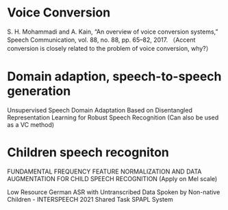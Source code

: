 # Voice Conversion
S. H. Mohammadi and A. Kain, “An overview of voice conversion systems,” Speech Communication, vol. 88, no. 88, pp. 65–82, 2017. （Accent conversion is closely related to the problem of
voice conversion, why?）

# Domain adaption, speech-to-speech generation
Unsupervised Speech Domain Adaptation Based on Disentangled Representation Learning for Robust Speech Recognition (Can also be used as a VC method)

# Children speech recogniton 
FUNDAMENTAL FREQUENCY FEATURE NORMALIZATION AND DATA AUGMENTATION FOR CHILD SPEECH RECOGNITION (Apply on Mel scale)

Low Resource German ASR with Untranscribed Data Spoken by Non-native Children - INTERSPEECH 2021 Shared Task SPAPL System
